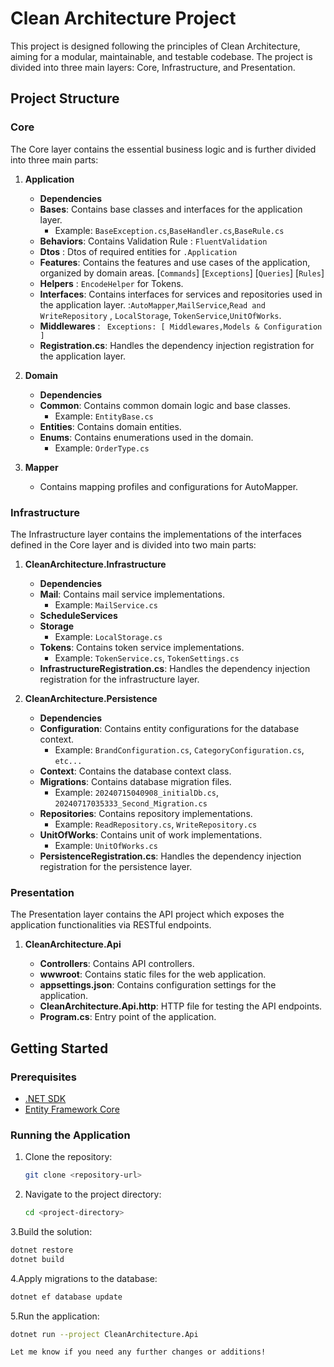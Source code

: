 # Clean Architecture Project

This project is designed following the principles of Clean Architecture, aiming for a modular, maintainable, and testable codebase. The project is divided into three main layers: Core, Infrastructure, and Presentation.

## Project Structure

### Core
The Core layer contains the essential business logic and is further divided into three main parts:

1. **Application**
   - **Dependencies**
   - **Bases**: Contains base classes and interfaces for the application layer.
        - Example: `BaseException.cs`,`BaseHandler.cs`,`BaseRule.cs`
   - **Behaviors**: Contains Validation Rule : `FluentValidation`
   - **Dtos** : Dtos of required entities for `.Application`
   - **Features**: Contains the features and use cases of the application, organized by domain areas.
        [`Commands`]
        [`Exceptions`]
        [`Queries`]
        [`Rules`]
   - **Helpers** : `EncodeHelper` for Tokens.
   - **Interfaces**: Contains interfaces for services and repositories used in the application layer.
            :`AutoMapper`,`MailService`,`Read and WriteRepository` , `LocalStorage`,
            `TokenService`,`UnitOfWorks`.
   - **Middlewares** : ` Exceptions: [ Middlewares,Models & Configuration ]`
   - **Registration.cs**: Handles the dependency injection registration for the application layer.

2. **Domain**
   - **Dependencies**
   - **Common**: Contains common domain logic and base classes.
     - Example: `EntityBase.cs`
   - **Entities**: Contains domain entities.
   - **Enums**: Contains enumerations used in the domain.
     - Example: `OrderType.cs`

3. **Mapper**
   - Contains mapping profiles and configurations for AutoMapper.

### Infrastructure
The Infrastructure layer contains the implementations of the interfaces defined in the Core layer and is divided into two main parts:

1. **CleanArchitecture.Infrastructure**
   - **Dependencies**
   - **Mail**: Contains mail service implementations.
     - Example: `MailService.cs`
   - **ScheduleServices**
   - **Storage**
     - Example: `LocalStorage.cs`
   - **Tokens**: Contains token service implementations.
     - Example: `TokenService.cs`, `TokenSettings.cs`
   - **InfrastructureRegistration.cs**: Handles the dependency injection registration for the infrastructure layer.

2. **CleanArchitecture.Persistence**
   - **Dependencies**
   - **Configuration**: Contains entity configurations for the database context.
     - Example: `BrandConfiguration.cs`, `CategoryConfiguration.cs`, `etc...`
   - **Context**: Contains the database context class.
   - **Migrations**: Contains database migration files.
     - Example: `20240715040908_initialDb.cs`, `20240717035333_Second_Migration.cs`
   - **Repositories**: Contains repository implementations.
     - Example: `ReadRepository.cs`, `WriteRepository.cs`
   - **UnitOfWorks**: Contains unit of work implementations.
     - Example: `UnitOfWorks.cs`
   - **PersistenceRegistration.cs**: Handles the dependency injection registration for the persistence layer.

### Presentation
The Presentation layer contains the API project which exposes the application functionalities via RESTful endpoints.

1. **CleanArchitecture.Api**

   - **Controllers**: Contains API controllers.
   - **wwwroot**: Contains static files for the web application.
   - **appsettings.json**: Contains configuration settings for the application.
   - **CleanArchitecture.Api.http**: HTTP file for testing the API endpoints.
   - **Program.cs**: Entry point of the application.

## Getting Started

### Prerequisites
- [.NET SDK](https://dotnet.microsoft.com/download)
- [Entity Framework Core](https://docs.microsoft.com/en-us/ef/core/)


### Running the Application
1. Clone the repository:
   ```sh
   git clone <repository-url>

2. Navigate to the project directory:

   ```sh
   cd <project-directory>

3.Build the solution:

   ```sh
   dotnet restore
   dotnet build
   ```
4.Apply migrations to the database:

   ```sh
   dotnet ef database update  
   ```
5.Run the application:

   ```sh
   dotnet run --project CleanArchitecture.Api 
   ```
``Let me know if you need any further changes or additions! ``
